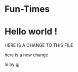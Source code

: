 # Fun-Times


<h1> Hello world !</h1>

HERE IS A CHANGE TO THIS FILE

here is a new change

hi by gj
